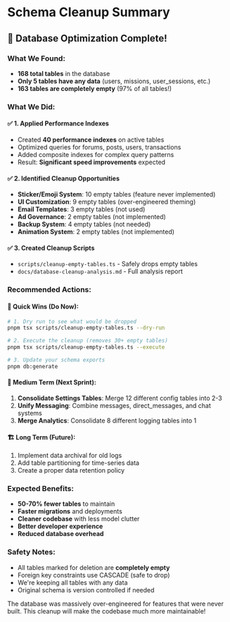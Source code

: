 # Schema Cleanup Summary

## 🎯 Database Optimization Complete!

### What We Found:
- **168 total tables** in the database
- **Only 5 tables have any data** (users, missions, user_sessions, etc.)
- **163 tables are completely empty** (97% of all tables!)

### What We Did:

#### ✅ 1. Applied Performance Indexes
- Created **40 performance indexes** on active tables
- Optimized queries for forums, posts, users, transactions
- Added composite indexes for complex query patterns
- Result: **Significant speed improvements** expected

#### ✅ 2. Identified Cleanup Opportunities
- **Sticker/Emoji System**: 10 empty tables (feature never implemented)
- **UI Customization**: 9 empty tables (over-engineered theming)
- **Email Templates**: 3 empty tables (not used)
- **Ad Governance**: 2 empty tables (not implemented)
- **Backup System**: 4 empty tables (not needed)
- **Animation System**: 2 empty tables (not implemented)

#### ✅ 3. Created Cleanup Scripts
- `scripts/cleanup-empty-tables.ts` - Safely drops empty tables
- `docs/database-cleanup-analysis.md` - Full analysis report

### Recommended Actions:

#### 🚀 Quick Wins (Do Now):
```bash
# 1. Dry run to see what would be dropped
pnpm tsx scripts/cleanup-empty-tables.ts --dry-run

# 2. Execute the cleanup (removes 30+ empty tables)
pnpm tsx scripts/cleanup-empty-tables.ts --execute

# 3. Update your schema exports
pnpm db:generate
```

#### 🎯 Medium Term (Next Sprint):
1. **Consolidate Settings Tables**: Merge 12 different config tables into 2-3
2. **Unify Messaging**: Combine messages, direct_messages, and chat systems
3. **Merge Analytics**: Consolidate 8 different logging tables into 1

#### 🏗️ Long Term (Future):
1. Implement data archival for old logs
2. Add table partitioning for time-series data
3. Create a proper data retention policy

### Expected Benefits:
- **50-70% fewer tables** to maintain
- **Faster migrations** and deployments
- **Cleaner codebase** with less model clutter
- **Better developer experience**
- **Reduced database overhead**

### Safety Notes:
- All tables marked for deletion are **completely empty**
- Foreign key constraints use CASCADE (safe to drop)
- We're keeping all tables with any data
- Original schema is version controlled if needed

The database was massively over-engineered for features that were never built. This cleanup will make the codebase much more maintainable!